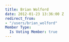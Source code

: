 ```yaml
---
title: Brian Wolford
date: 2012-01-23 13:36:00 Z
redirect_from:
- "/users/brian_wolford"
Member Type:
  Is Voting Member: true
---
```


